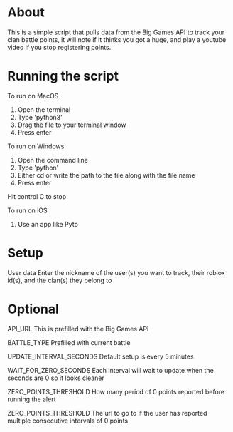 # About
This is a simple script that pulls data from the Big Games API to track your clan battle points, it will note if it thinks you got a huge, and play a youtube video if you stop registering points.

# Running the script

To run on MacOS 
1. Open the terminal
2. Type 'python3'
3. Drag the file to your terminal window
4. Press enter

To run on Windows 
1. Open the command line
2. Type 'python'
3. Either cd or write the path to the file along with the file name
4. Press enter

Hit control C to stop

To run on iOS
1. Use an app like Pyto


# Setup

User data
Enter the nickname of the user(s) you want to track, their roblox id(s), and the clan(s) they belong to

# Optional

API_URL
This is prefilled with the Big Games API

BATTLE_TYPE
Prefilled with current battle

UPDATE_INTERVAL_SECONDS
Default setup is every 5 minutes

WAIT_FOR_ZERO_SECONDS
Each interval will wait to update when the seconds are 0 so it looks cleaner

ZERO_POINTS_THRESHOLD
How many period of 0 points reported before running the alert

ZERO_POINTS_THRESHOLD
The url to go to if the user has reported multiple consecutive intervals of 0 points

